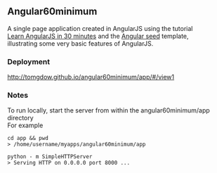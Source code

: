 ## Angular60minimum
A single page application created in AngularJS using the tutorial   
[Learn AngularJS in 30 minutes](https://blog.revillweb.com/angularjs-tutorial-learn-angularjs-in-30-minutes-35b5eae52dc2#.pyf0ip87x) and the [Angular seed](https://github.com/angular/angular-seed) template,   
illustrating some very basic features of AngularJS.

### Deployment
http://tomgdow.github.io/angular60minimum/app/#/view1
### Notes
To run locally, start the server from within the angular60minimum/app directory  
For example  

    cd app && pwd   
    > /home/username/myapps/angular60minimum/app

    python - m SimpleHTTPServer
    > Serving HTTP on 0.0.0.0 port 8000 ...

